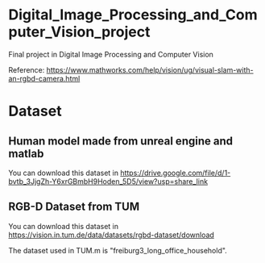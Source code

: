 # Digital_Image_Processing_and_Computer_Vision_project
Final project in Digital Image Processing and Computer Vision

Reference: https://www.mathworks.com/help/vision/ug/visual-slam-with-an-rgbd-camera.html

# Dataset
## Human model made from unreal engine and matlab
You can download this dataset in https://drive.google.com/file/d/1-bvtb_3JjgZh-Y6xrGBmbH9Hoden_5D5/view?usp=share_link

## RGB-D Dataset from TUM
You can download this dataset in https://vision.in.tum.de/data/datasets/rgbd-dataset/download

The dataset used in TUM.m is "freiburg3_long_office_household".
